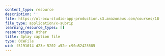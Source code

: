 ```yaml
---
content_type: resource
description: ''
file: https://ol-ocw-studio-app-production.s3.amazonaws.com/courses/18-06sc-linear-algebra-fall-2011/f5191014d23e5202a52ec90a52423685_0MtwqhIwdrI.vtt
file_type: application/x-subrip
learning_resource_types: []
resourcetype: Other
title: 3play caption file
type: OCWFile
uid: f5191014-d23e-5202-a52e-c90a52423685
---
```

